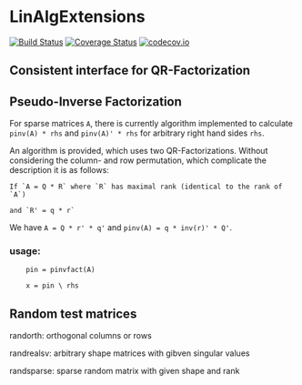 # LinAlgExtensions

[![Build Status](https://travis-ci.org/KlausC/LinAlgExtensions.jl.svg?branch=master)](https://travis-ci.org/KlausC/LinAlgExtensions.jl)
[![Coverage Status](https://coveralls.io/repos/KlausC/LinAlgExtensions.jl/badge.svg?branch=master&service=github)](https://coveralls.io/github/KlausC/LinAlgExtensions.jl?branch=master)
[![codecov.io](http://codecov.io/github/KlausC/LinAlgExtensions.jl/coverage.svg?branch=master)](http://codecov.io/github/KlausC/LinAlgExtensions.jl?branch=master)

## Consistent interface for QR-Factorization

## Pseudo-Inverse Factorization

For sparse matrices `A`, there is currently algorithm implemented to calculate
`pinv(A) * rhs` and `pinv(A)' * rhs` for arbitrary right hand sides `rhs`.

An algorithm is provided, which uses two QR-Factorizations.
Without considering the column- and row permutation, which complicate the description
it is as follows:

    If `A = Q * R` where `R` has maximal rank (identical to the rank of `A`)

    and `R' = q * r`

We have `A = Q * r' * q'` and `pinv(A) = q * inv(r)' * Q'`.

### usage:
```
    pin = pinvfact(A)

    x = pin \ rhs
```
## Random test matrices

randorth: orthogonal columns or rows

randrealsv: arbitrary shape matrices with gibven singular values

randsparse: sparse random matrix with given shape and rank

